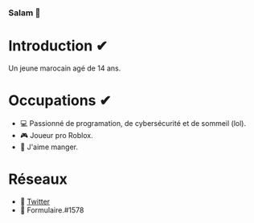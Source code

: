 ### Salam 👋
# Introduction ✔
Un jeune marocain agé de 14 ans.

# Occupations ✔
- 💻 Passionné de programation, de cybersécurité et de sommeil (lol).
- 🎮 Joueur pro Roblox.
- 🍩 J'aime manger.

# Réseaux 
- 🎈 <a href="https://https://twitter.com/REDA_AMEZ">Twitter</a> 
- 🎈 Formulaire.#1578 
